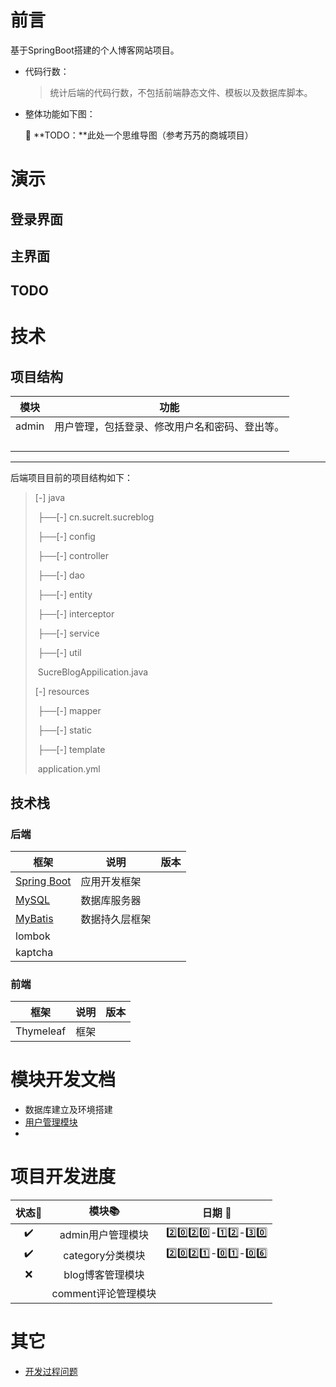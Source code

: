 # 前言

基于SpringBoot搭建的个人博客网站项目。

+ 代码行数：

  > 统计后端的代码行数，不包括前端静态文件、模板以及数据库脚本。

+ 整体功能如下图：

  :scroll: **TODO：**此处一个思维导图（参考艿艿的商城项目）





# 演示

## 登录界面

## 主界面

## TODO





# 技术



## 项目结构

| 模块  |                      功能                      |
| :---: | :--------------------------------------------: |
| admin | 用户管理，包括登录、修改用户名和密码、登出等。 |
|       |                                                |
|       |                                                |
|       |                                                |
|       |                                                |

------

后端项目目前的项目结构如下：

> [-] java
>
> ​	├──[-] cn.sucrelt.sucreblog
>
> ​		├──[-] config
>
> ​		├──[-] controller
>
> ​		├──[-] dao
>
> ​		├──[-] entity
>
> ​		├──[-] interceptor
>
> ​		├──[-] service
>
> ​		├──[-] util
>
> ​		SucreBlogAppilication.java
>
> [-] resources
>
> ​    ├──[-] mapper
>
> ​	├──[-] static
>
> ​	├──[-] template
>
> ​	application.yml



## 技术栈

### 后端

| 框架                                                      | 说明           | 版本 |
| --------------------------------------------------------- | -------------- | ---- |
| [Spring Boot](https://spring.io/projects/spring-boot)     | 应用开发框架   |      |
| [MySQL](https://www.mysql.com/cn/)                        | 数据库服务器   |      |
| [MyBatis](http://www.mybatis.org/mybatis-3/zh/index.html) | 数据持久层框架 |      |
| lombok                                                    |                |      |
| kaptcha                                                   |                |      |

### 前端

| 框架      | 说明 | 版本 |
| --------- | ---- | ---- |
| Thymeleaf | 框架 |      |



# 模块开发文档

+ 数据库建立及环境搭建
+ [用户管理模块](https://github.com/tangtangsama/SucreBlog/blob/master/docs/admin.md)
+ 



# 项目开发进度

|    状态:hammer:    |     模块:books:     |                 日期 :calendar:                 |
| :----------------: | :-----------------: | :---------------------------------------------: |
| :heavy_check_mark: |  admin用户管理模块  | :two::zero::two::zero:-:one::two:-:three::zero: |
| :heavy_check_mark: |  category分类模块   |  :two::zero::two::one:-:zero::one:-:zero::six:  |
|        :x:         |  blog博客管理模块   |                                                 |
|                    | comment评论管理模块 |                                                 |



# 其它

+ [开发过程问题](https://github.com/tangtangsama/SucreBlog)